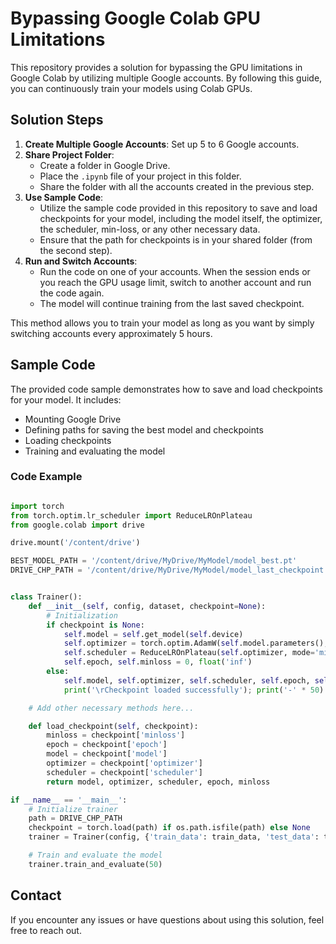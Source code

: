 
# Bypassing Google Colab GPU Limitations

This repository provides a solution for bypassing the GPU limitations in Google Colab by utilizing multiple Google accounts. By following this guide, you can continuously train your models using Colab GPUs.

## Solution Steps

1. **Create Multiple Google Accounts**: Set up 5 to 6 Google accounts.
2. **Share Project Folder**:
    - Create a folder in Google Drive.
    - Place the `.ipynb` file of your project in this folder.
    - Share the folder with all the accounts created in the previous step.
3. **Use Sample Code**:
    - Utilize the sample code provided in this repository to save and load checkpoints for your model, including the model itself, the optimizer, the scheduler, min-loss, or any other necessary data.
    - Ensure that the path for checkpoints is in your shared folder (from the second step).
4. **Run and Switch Accounts**:
    - Run the code on one of your accounts. When the session ends or you reach the GPU usage limit, switch to another account and run the code again.
    - The model will continue training from the last saved checkpoint.

This method allows you to train your model as long as you want by simply switching accounts every approximately 5 hours.

## Sample Code

The provided code sample demonstrates how to save and load checkpoints for your model. It includes:

- Mounting Google Drive
- Defining paths for saving the best model and checkpoints
- Loading checkpoints
- Training and evaluating the model

### Code Example

```python

import torch
from torch.optim.lr_scheduler import ReduceLROnPlateau
from google.colab import drive

drive.mount('/content/drive')

BEST_MODEL_PATH = '/content/drive/MyDrive/MyModel/model_best.pt'
DRIVE_CHP_PATH = '/content/drive/MyDrive/MyModel/model_last_checkpoint.pth'


class Trainer():
    def __init__(self, config, dataset, checkpoint=None):
        # Initialization
        if checkpoint is None:
            self.model = self.get_model(self.device)
            self.optimizer = torch.optim.AdamW(self.model.parameters(), config.lr, weight_decay=config.wd)
            self.scheduler = ReduceLROnPlateau(self.optimizer, mode='min', factor=0.6, patience=3, min_lr=1e-6, threshold=0.01)
            self.epoch, self.minloss = 0, float('inf')
        else:
            self.model, self.optimizer, self.scheduler, self.epoch, self.minloss = self.load_checkpoint(checkpoint)
            print('\rCheckpoint loaded successfully'); print('-' * 50)

    # Add other necessary methods here...

    def load_checkpoint(self, checkpoint):
        minloss = checkpoint['minloss']
        epoch = checkpoint['epoch']
        model = checkpoint['model']
        optimizer = checkpoint['optimizer']
        scheduler = checkpoint['scheduler']
        return model, optimizer, scheduler, epoch, minloss

if __name__ == '__main__':
    # Initialize trainer
    path = DRIVE_CHP_PATH
    checkpoint = torch.load(path) if os.path.isfile(path) else None
    trainer = Trainer(config, {'train_data': train_data, 'test_data': test_data}, checkpoint)

    # Train and evaluate the model
    trainer.train_and_evaluate(50)
```

## Contact

If you encounter any issues or have questions about using this solution, feel free to reach out.
